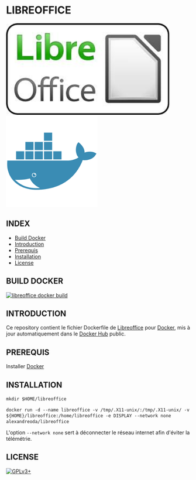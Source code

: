 # LIBREOFFICE

![libreoffice](https://raw.githubusercontent.com/oda-alexandre/libreoffice/master/logo-libreoffice.png) ![docker](https://raw.githubusercontent.com/oda-alexandre/libreoffice/master/logo-docker.png)


## INDEX

- [Build Docker](#BUILD)
- [Introduction](#INTRODUCTION)
- [Prerequis](#PREREQUIS)
- [Installation](#INSTALLATION)
- [License](#LICENSE)


## BUILD DOCKER

[![libreoffice docker build](https://img.shields.io/docker/build/alexandreoda/libreoffice.svg)](https://hub.docker.com/r/alexandreoda/libreoffice)


## INTRODUCTION

Ce repository contient le fichier Dockerfile de [Libreoffice](https://www.libreoffice.org/) pour [Docker](https://www.docker.com), mis à jour automatiquement dans le [Docker Hub](https://hub.docker.com/r/alexandreoda/libreoffice/) public.


## PREREQUIS

Installer [Docker](https://www.docker.com)


## INSTALLATION

```
mkdir $HOME/libreoffice
```
```
docker run -d --name libreoffice -v /tmp/.X11-unix/:/tmp/.X11-unix/ -v ${HOME}/libreoffice:/home/libreoffice -e DISPLAY --network none alexandreoda/libreoffice
```

L'option `--network none` sert à déconnecter le réseau internet afin d'éviter la télémétrie.


## LICENSE

[![GPLv3+](http://gplv3.fsf.org/gplv3-127x51.png)](https://github.com/oda-alexandre/libreoffice/blob/master/LICENSE)
